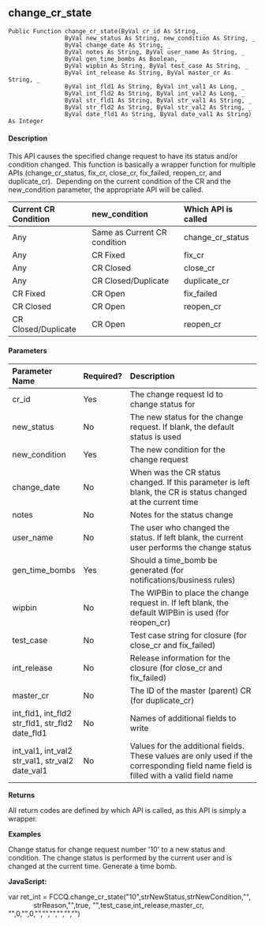 change_cr_state
-----------------

```
Public Function change_cr_state(ByVal cr_id As String, _
                ByVal new_status As String, new_condition As String, _
                ByVal change_date As String, _
                ByVal notes As String, ByVal user_name As String, _
                ByVal gen_time_bombs As Boolean, _
                ByVal wipbin As String, ByVal test_case As String, _
                ByVal int_release As String, ByVal master_cr As String, _
                ByVal int_fld1 As String, ByVal int_val1 As Long, _
                ByVal int_fld2 As String, ByVal int_val2 As Long, _
                ByVal str_fld1 As String, ByVal str_val1 As String, _
                ByVal str_fld2 As String, ByVal str_val2 As String, _
                ByVal date_fld1 As String, ByVal date_val1 As String) As Integer
```

#### Description

This API causes the specified change request to have its status and/or condition changed. This function is basically a wrapper function for multiple APIs (change_cr_status, fix_cr, close_cr, fix_failed, reopen_cr, and duplicate_cr).  Depending on the current condition of the CR and the new_condition parameter, the appropriate API will be called.

| Current CR Condition | new_condition | Which API is called |
|:--- |:--- |:--- |
| Any | Same as Current CR condition | change_cr_status |
| Any | CR Fixed | fix_cr |
| Any | CR Closed | close_cr |
| Any | CR Closed/Duplicate | duplicate_cr |
| CR Fixed | CR Open | fix_failed |
| CR Closed | CR Open | reopen_cr |
| CR Closed/Duplicate | CR Open | reopen_cr |

#### Parameters

| Parameter Name | Required? | Description |
|:--- |:--- |:--- |
| cr_id | Yes | The change request Id to change status for |
| new_status | No | The new status for the change request. If blank, the default status is used |
| new_condition | Yes | The new condition for the change request |
| change_date | No | When was the CR status changed. If this parameter is left blank, the CR is status changed at the current time |
| notes | No | Notes for the status change |
| user_name | No | The user who changed the status. If left blank, the current user performs the change status |
| gen_time_bombs | Yes | Should a time_bomb be generated (for notifications/business rules) |
| wipbin | No | The WIPBin to place the change request in. If left blank, the default WIPBin is used (for reopen_cr) |
| test_case | No | Test case string for closure (for close_cr and fix_failed) |
| int_release | No | Release information for the closure (for close_cr and fix_failed) |
| master_cr | No | The ID of the master (parent) CR (for duplicate_cr) |
| int_fld1, int_fld2<br>str_fld1, str_fld2<br>date_fld1 | No | Names of additional fields to write |
| int_val1, int_val2<br>str_val1, str_val2<br>date_val1 | No | Values for the additional fields. These values are only used if the corresponding field name field is filled with a valid field name |

**Returns**

All return codes are defined by which API is called, as this API is simply a wrapper.

**Examples**

Change status for change request number '10' to a new status and condition. The change status is performed by the current user and is changed at the current time. Generate a time bomb.

**JavaScript:**

var ret_int = FCCQ.change_cr_state("10",strNewStatus,strNewCondition,"", 
             strReason,"",true, "",test_case,int_release,master_cr,
             "",0,"",0,"","","","","","")